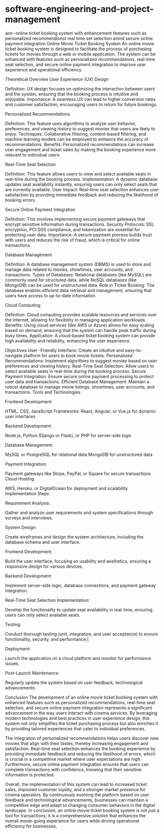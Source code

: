 # software-engineering-and-project-management 
aim:-online ticket booking system with enhancement features such as personalized recommendionst real time set selection anmd secure online payment integration
Online Movie Ticket Booking System
An online movie ticket booking system is designed to facilitate the process of purchasing tickets for movies through a web or mobile application. The system can be enhanced with features such as personalized recommendations, real-time seat selection, and secure online payment integration to improve user experience and operational efficiency.

Theoretical Overview
User Experience (UX) Design

Definition: UX design focuses on optimizing the interaction between users and the system, ensuring that the booking process is intuitive and enjoyable.
Importance: A seamless UX can lead to higher conversion rates and customer satisfaction, encouraging users to return for future bookings.

Personalized Recommendations

Definition: This feature uses algorithms to analyze user behavior, preferences, and viewing history to suggest movies that users are likely to enjoy.
Techniques: Collaborative filtering, content-based filtering, and machine learning models can be employed to enhance the accuracy of recommendations.
Benefits: Personalized recommendations can increase user engagement and ticket sales by making the booking experience more relevant to individual users.

Real-Time Seat Selection

Definition: This feature allows users to view and select available seats in real-time during the booking process.
Implementation: A dynamic database updates seat availability instantly, ensuring users can only select seats that are currently available.
User Impact: Real-time seat selection enhances user satisfaction by providing immediate feedback and reducing the likelihood of booking errors.

Secure Online Payment Integration

Definition: This involves implementing secure payment gateways that encrypt sensitive information during transactions.
Security Protocols: SSL encryption, PCI DSS compliance, and tokenization are essential for protecting user data.
Importance: A secure payment process builds trust with users and reduces the risk of fraud, which is critical for online transactions.

Database Management

Definition: A database management system (DBMS) is used to store and manage data related to movies, showtimes, user accounts, and transactions.
Types of Databases: Relational databases (like MySQL) are commonly used for structured data, while NoSQL databases (like MongoDB) can be used for unstructured data.
Role in Ticket Booking: The database enables efficient data retrieval and management, ensuring that users have access to up-to-date information.

Cloud Computing

Definition: Cloud computing provides scalable resources and services over the internet, allowing for flexibility in managing application workloads.
Benefits: Using cloud services (like AWS or Azure) allows for easy scaling based on demand, ensuring that the system can handle peak traffic during busy times.
Application: A cloud-based ticket booking system can provide high availability and reliability, enhancing the user experience.

Objectives
User -Friendly Interface: Create an intuitive and easy-to-navigate platform for users to book movie tickets.
Personalized Recommendations: Implement algorithms to suggest movies based on user preferences and viewing history.
Real-Time Seat Selection: Allow users to select available seats in real-time during the booking process.
Secure Payment Integration: Ensure secure online payment processing to protect user data and transactions.
Efficient Database Management: Maintain a robust database to manage movie listings, showtimes, user accounts, and transactions.
Tools and Technologies

Frontend Development:

HTML, CSS, JavaScript
Frameworks: React, Angular, or Vue.js for dynamic user interfaces

Backend Development:

Node.js, Python (Django or Flask), or PHP for server-side logic

Database Management:

MySQL or PostgreSQL for relational data
MongoDB for unstructured data

Payment Integration:

Payment gateways like Stripe, PayPal, or Square for secure transactions
Cloud Hosting:

AWS, Heroku, or DigitalOcean for deployment and scalability
Implementation Steps

Requirement Analysis:

Gather and analyze user requirements and system specifications through surveys and interviews.

System Design:

Create wireframes and design the system architecture, including the database schema and user interface.

Frontend Development:

Build the user interface, focusing on usability and aesthetics, ensuring a responsive design for various devices.

Backend Development:

Implement server-side logic, database connections, and payment gateway integration.

Real-Time Seat Selection Implementation:

Develop the functionality to update seat availability in real-time, ensuring users can only select available seats.

Testing:

Conduct thorough testing (unit, integration, and user acceptance) to ensure functionality, security, and performance.|

Deployment:

Launch the application on a cloud platform and monitor for performance issues.

Post-Launch Maintenance:

Regularly update the system based on user feedback, technological advancements

Conclusion
The development of an online movie ticket booking system with enhanced features such as personalized recommendations, real-time seat selection, and secure online payment integration represents a significant advancement in the way users interact with cinema services. By leveraging modern technologies and best practices in user experience design, this system not only simplifies the ticket purchasing process but also enriches it by providing tailored experiences that cater to individual preferences.

The integration of personalized recommendations helps users discover new movies that align with their tastes, thereby increasing engagement and satisfaction. Real-time seat selection enhances the booking experience by providing immediate feedback and reducing the likelihood of errors, which is crucial in a competitive market where user expectations are high. Furthermore, secure online payment integration ensures that users can complete transactions with confidence, knowing that their sensitive information is protected.

Overall, the implementation of this system can lead to increased ticket sales, improved customer loyalty, and a stronger market presence for cinema operators. By continuously evolving the platform based on user feedback and technological advancements, businesses can maintain a competitive edge and adapt to changing consumer behaviors in the digital landscape. In conclusion, an online movie ticket booking system is not just a tool for transactions; it is a comprehensive solution that enhances the overall movie-going experience for users while driving operational efficiency for businesses.
